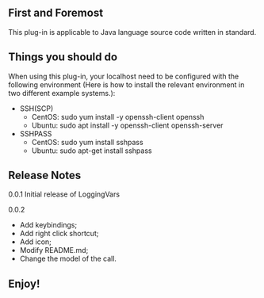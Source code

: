 ## First and Foremost

This plug-in is applicable to Java language source code written in standard.

## Things you should do

When using this plug-in, your localhost need to be configured with the following environment (Here is how to install the relevant environment in two different example systems.):
* SSH(SCP)
    + CentOS:  sudo yum install -y openssh-client openssh
    + Ubuntu:  sudo apt install -y openssh-client openssh-server
* SSHPASS
    + CentOS:  sudo yum install sshpass
    + Ubuntu:  sudo apt-get install sshpass

## Release Notes

0.0.1
Initial release of LoggingVars

0.0.2
* Add keybindings;
* Add right click shortcut;
* Add icon;
* Modify README.md;
* Change the model of the call.



## Enjoy!